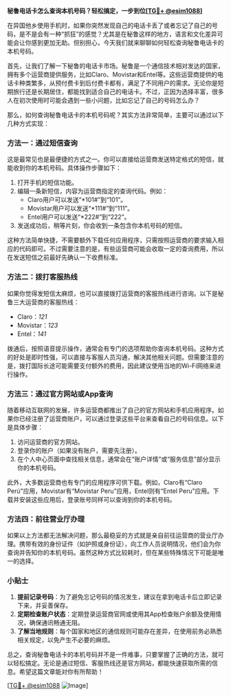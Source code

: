 **秘鲁电话卡怎么查询本机号码？轻松搞定，一步到位[[TG💪+ @esim1088](https://t.me/s/esim1088)]**

在异国他乡使用手机时，如果你突然发现自己的电话卡丢了或者忘记了自己的号码，是不是会有一种“抓狂”的感觉？尤其是在秘鲁这样的地方，语言和文化差异可能会让你感到更加无助。但别担心，今天我们就来聊聊如何轻松查询秘鲁电话卡的本机号码。

首先，让我们了解一下秘鲁的电话卡市场。秘鲁是一个通信技术相对发达的国家，拥有多个运营商提供服务，比如Claro、Movistar和Entel等。这些运营商提供的电话卡种类繁多，从预付费卡到后付费卡都有，满足了不同用户的需求。无论你是短期旅行还是长期居住，都能找到适合自己的电话卡。不过，正因为选择丰富，很多人在初次使用时可能会遇到一些小问题，比如忘记了自己的号码怎么办？

那么，如何查询秘鲁电话卡的本机号码呢？其实方法非常简单，主要可以通过以下几种方式实现：

### 方法一：通过短信查询

这是最常见也是最便捷的方式之一。你可以直接给运营商发送特定格式的短信，就能收到你的本机号码。具体操作步骤如下：

1. 打开手机的短信功能。
2. 编辑一条新短信，内容为运营商指定的查询代码。例如：
   - Claro用户可以发送“*101#”到“101”。
   - Movistar用户可以发送“*111#”到“111”。
   - Entel用户可以发送“*222#”到“222”。
3. 发送成功后，稍等片刻，你会收到一条包含你本机号码的短信。

这种方法简单快捷，不需要额外下载任何应用程序，只需按照运营商的要求输入相应的代码即可。不过需要注意的是，有些运营商可能会收取一定的查询费用，所以在发送短信之前最好先确认一下收费标准。

### 方法二：拨打客服热线

如果你觉得发短信太麻烦，也可以直接拨打运营商的客服热线进行咨询。以下是秘鲁三大运营商的客服热线：

- Claro：*121*
- Movistar：*123*
- Entel：*141*

拨通后，按照语音提示操作，通常会有专门的选项帮助你查询本机号码。这种方式的好处是即时性强，可以直接与客服人员沟通，解决其他相关问题。但需要注意的是，拨打国际长途可能需要支付额外的费用，因此建议使用当地的Wi-Fi网络来进行操作。

### 方法三：通过官方网站或App查询

随着移动互联网的发展，许多运营商都推出了自己的官方网站和手机应用程序。如果你已经注册了运营商账户，可以通过登录这些平台来查看自己的号码信息。以下是具体步骤：

1. 访问运营商的官方网站。
2. 登录你的账户（如果没有账户，需要先注册）。
3. 在个人中心页面中查找相关信息，通常会在“账户详情”或“服务信息”部分显示你的本机号码。

此外，大多数运营商也有专门的应用程序可供下载。例如，Claro有“Claro Perú”应用，Movistar有“Movistar Peru”应用，Entel则有“Entel Peru”应用。下载并安装这些应用后，登录账号同样可以查询到你的本机号码。

### 方法四：前往营业厅办理

如果以上方法都无法解决问题，那么最稳妥的方式就是亲自前往运营商的营业厅办理。携带有效的身份证件（如护照或身份证），向工作人员说明情况，他们会为你查询并告知你的本机号码。虽然这种方式比较耗时，但在某些特殊情况下可能是唯一的选择。

### 小贴士

1. **提前记录号码**：为了避免忘记号码的情况发生，建议在拿到电话卡后立即记录下来，并妥善保存。
2. **定期检查账户状态**：定期登录运营商官网或使用其App检查账户余额及使用情况，确保通讯畅通无阻。
3. **了解当地规则**：每个国家和地区的通信规则可能存在差异，在使用前务必熟悉相关规定，以免产生不必要的麻烦。

总之，查询秘鲁电话卡的本机号码并不是一件难事，只要掌握了正确的方法，就可以轻松搞定。无论是通过短信、客服热线还是官方网站，都能快速获取所需的信息。希望这篇文章能对你有所帮助！

[[TG💪+ @esim1088](https://t.me/s/esim1088) ![Image](https://i.postimg.cc/4NQfJmqS/Snipaste-2025-05-13-00-14-12.png)]